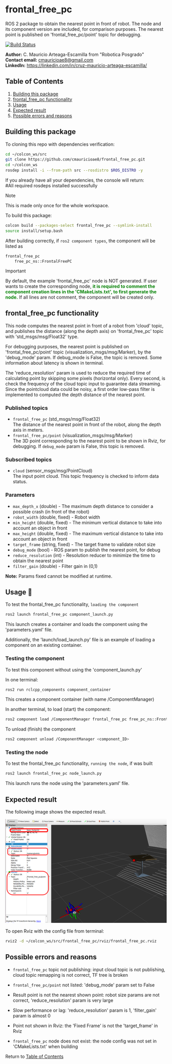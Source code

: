 
# frontal_free_pc

ROS 2 package to obtain the nearest point in front of robot. The node and its component version are included, for comparison purposes.
The nearest point is published on 'frontal_free_pc/point' topic for debugging.

[![Build Status](https://build.ros2.org/buildStatus/icon?&subject=Humble%20Build)]()


**Author:** C. Mauricio Arteaga-Escamilla from "Robotica Posgrado"<br>
**Contact email:** cmauricioae8@gmail.com<br>
**LinkedIn:** https://linkedin.com/in/cruz-mauricio-arteaga-escamilla/<br>


## Table of Contents 
1. [Building this package](#building-this-package)
2. [frontal_free_pc functionality](#frontal_free_pc-functionality)
3. [Usage](#usage)
4. [Expected result](#expected-result)
5. [Possible errors and reasons](#possible-errors-and-reasons)


## Building this package

To cloning this repo with dependencies verification:

```bash
cd ~/colcon_ws/src
git clone https://github.com/cmauricioae8/frontal_free_pc.git
cd ~/colcon_ws
rosdep install -i --from-path src --rosdistro $ROS_DISTRO -y
```

If you already have all your dependencies, the console will return:<br>
#All required rosdeps installed successfully

> [!NOTE]
> This is made only once for the whole workspace.



To build this package:
```bash
colcon build --packages-select frontal_free_pc --symlink-install
source install/setup.bash
```

After building correctly, if `ros2 component types`,
the component will be listed as
```
frontal_free_pc
    free_pc_ns::FrontalFreePC
```

> [!IMPORTANT]
> By default, the example 'frontal_free_pc' node is NOT generated. If user wants to create the corresponding node, <span style="color:green">**it is required to comment the component creation lines in the 'CMakeLists.txt', to first generate the node.**</span>  If all lines are not comment, the component will be created only.



## frontal_free_pc functionality

This node computes the nearest point in front of a robot from 'cloud' topic, and publishes the distance 
(along the depth axis) on 'frontal_free_pc' topic with 'std_msgs/msg/Float32' type.

For debugging purposes, the nearest point is published on 'frontal_free_pc/point' topic 
(visualization_msgs/msg/Marker), by the 'debug_mode' param. If debug_mode is False, the topic is removed.
Some information about latency is shown in terminal.

The 'reduce_resolution' param is used to reduce the required time of calculating point by skipping some 
pixels (horizontal only).
Every second, is check the frequency of the cloud topic input to guarantee data streaming.
Since the pointcloud data could be noisy, a first order low-pass filter is implemented to computed the 
depth distance of the nearest point.

### Published topics

* `frontal_free_pc` (std_msgs/msg/Float32)<br>
    The distance of the nearest point in front of the robot, along the depth axis in meters.
* `frontal_free_pc/point` (visualization_msgs/msg/Marker)<br>
    The 3D point corresponding to the nearest point to be shown in Rviz, for debugging. If `debug_mode` param is False, this topic is removed.

### Subscribed topics

- `cloud` (sensor_msgs/msg/PointCloud)<br>
    The input point cloud. This topic frequency is checked to inform data status.

### Parameters

* `max_depth_x` (double) - The maximum depth distance to consider a possible crash (in front of the robot)
* `robot_width` (double, fixed) - Robot width
* `min_height` (double, fixed) - The minimum vertical distance to take into account an object in front
* `max_height` (double, fixed) - The maximum vertical distance to take into account an object in front
* `target_frame` (string, fixed) - The target frame to validate robot size
* `debug_mode` (bool) - ROS param to publish the nearest point, for debug
* `reduce_resolution` (int) - Resolution reducer to minimize the time to obtain the nearest point
* `filter_gain` (double) - Filter gain in (0,1)

**Note:** Params fixed cannot be modified at runtime. 


## Usage :rocket:

To test the frontal_free_pc functionality, `loading the component`

```bash
ros2 launch frontal_free_pc component_launch.py
```

This launch creates a container and loads the component using the 'parameters.yaml' file.

Additionally, the 'launch/load_launch.py' file is an example of loading a component on an existing container.


### Testing the component

To test this component without using the 'component_launch.py'

In one terminal:
```bash
ros2 run rclcpp_components component_container
```
This creates a component container (with name /ComponentManager)

In another terminal, to load (start) the component:
```bash
ros2 component load /ComponentManager frontal_free_pc free_pc_ns::FrontalFreePC
```

To unload (finish) the component
```bash
ros2 component unload /ComponentManager <component_ID>
```

### Testing the node

To test the frontal_free_pc functionality, `running the node`, if was built

```bash
ros2 launch frontal_free_pc node_launch.py
```

This launch runs the node using the 'parameters.yaml' file.
<br>


## Expected result

The following image shows the expected result.

![expected_result](docs/frontal_point.png)

To open Rviz with the config file from terminal:

```bash
rviz2 -d ~/colcon_ws/src/frontal_free_pc/rviz/frontal_free_pc.rviz
```



## Possible errors and reasons

+ `frontal_free_pc` topic not publishing: input cloud topic is not publishing, cloud topic remapping is not correct, TF tree is broken

+ `frontal_free_pc/point` not listed: 'debug_mode' param set to False

+ Result point is not the nearest shown point: robot size params are not correct, 'reduce_resolution' param is very large

+ Slow performance or lag: 'reduce_resolution' param is 1, 'filter_gain' param is almost 0

+ Point not shown in Rviz: the 'Fixed Frame' is not the 'target_frame' in Rviz

+ `frontal_free_pc` node does not exist: the node config was not set in 'CMakeLists.txt' when building

Return to [Table of Contents](#table-of-contents)